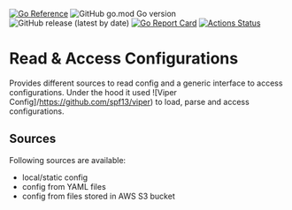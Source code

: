[![Go Reference](https://pkg.go.dev/badge/github.com/tommzn/go-config.svg)](https://pkg.go.dev/github.com/tommzn/go-config)
![GitHub go.mod Go version](https://img.shields.io/github/go-mod/go-version/tommzn/go-config)
![GitHub release (latest by date)](https://img.shields.io/github/v/release/tommzn/go-config)
[![Go Report Card](https://goreportcard.com/badge/github.com/tommzn/go-config)](https://goreportcard.com/report/github.com/tommzn/go-config)
[![Actions Status](https://github.com/tommzn/go-config/actions/workflows/go.pkg.auto-ci.yml/badge.svg)](https://github.com/tommzn/go-config/actions)

# Read & Access Configurations 
Provides different sources to read config and a generic interface to access configurations. Under the hood it used ![Viper Config]/https://github.com/spf13/viper) to load, parse and access configurations.

## Sources
Following sources are available:
- local/static config
- config from YAML files
- config from files stored in AWS S3 bucket


